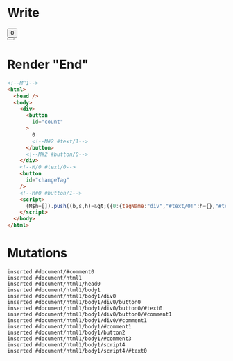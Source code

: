 # Write
  <!M^1><div><button id=count>0<!M#2 #text/1></button><!M#2 #button/0></div><!M/0 #text/0><button id=changeTag></button><!M#0 #button/1><script>(M$h=[]).push((b,s,h)=>({0:{tagName:"div","#text/0!":h={},"#text/0(":"div"},1:h,2:{count:0}}),[2,"packages/translator/src/__tests__/fixtures/dynamic-tag-with-updating-body/components/counter.marko_0_count",0,"packages/translator/src/__tests__/fixtures/dynamic-tag-with-updating-body/template.marko_0_tagName",])</script>


# Render "End"
```html
<!--M^1-->
<html>
  <head />
  <body>
    <div>
      <button
        id="count"
      >
        0
        <!--M#2 #text/1-->
      </button>
      <!--M#2 #button/0-->
    </div>
    <!--M/0 #text/0-->
    <button
      id="changeTag"
    />
    <!--M#0 #button/1-->
    <script>
      (M$h=[]).push((b,s,h)=&gt;({0:{tagName:"div","#text/0!":h={},"#text/0(":"div"},1:h,2:{count:0}}),[2,"packages/translator/src/__tests__/fixtures/dynamic-tag-with-updating-body/components/counter.marko_0_count",0,"packages/translator/src/__tests__/fixtures/dynamic-tag-with-updating-body/template.marko_0_tagName",])
    </script>
  </body>
</html>
```

# Mutations
```
inserted #document/#comment0
inserted #document/html1
inserted #document/html1/head0
inserted #document/html1/body1
inserted #document/html1/body1/div0
inserted #document/html1/body1/div0/button0
inserted #document/html1/body1/div0/button0/#text0
inserted #document/html1/body1/div0/button0/#comment1
inserted #document/html1/body1/div0/#comment1
inserted #document/html1/body1/#comment1
inserted #document/html1/body1/button2
inserted #document/html1/body1/#comment3
inserted #document/html1/body1/script4
inserted #document/html1/body1/script4/#text0
```
